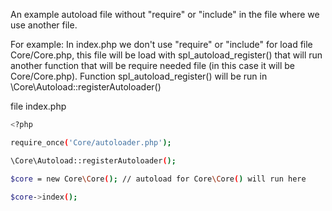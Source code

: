 An example autoload file without "require" or "include" in the file where we use another file.

For example:
In index.php we don't use "require" or "include" for load file Core/Core.php, 
this file will be load with spl_autoload_register() that will run another function 
that will be require needed file (in this case it will be Core/Core.php). 
Function spl_autoload_register()  will be run in \Core\Autoload::registerAutoloader()

file index.php
```bash
<?php

require_once('Core/autoloader.php');

\Core\Autoload::registerAutoloader();

$core = new Core\Core(); // autoload for Core\Core() will run here

$core->index();
```
